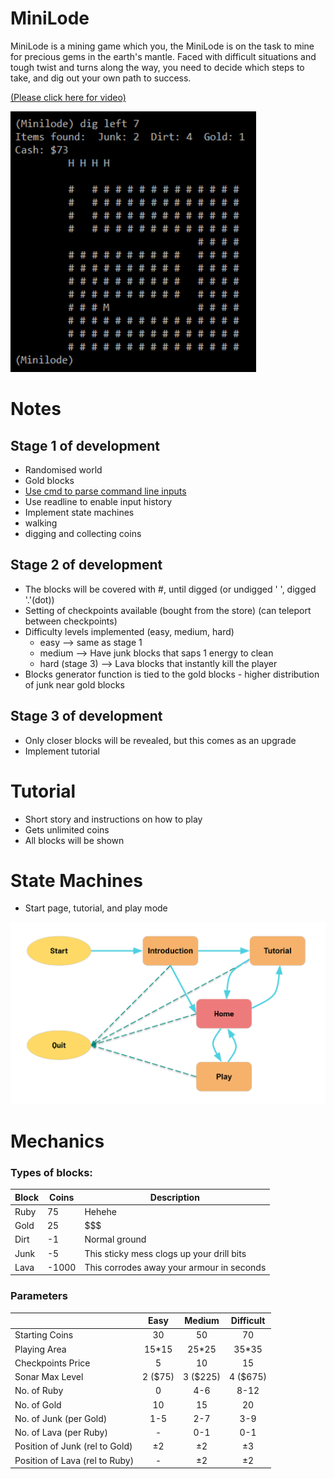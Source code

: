 # MiniLode

MiniLode is a mining game which you, the MiniLode is on the task to mine for precious gems in the earth's mantle. Faced with difficult situations and tough twist and turns along the way, you need to decide which steps to take, and dig out your own path to success.

[(Please click here for video)](https://github.com/LoJunKai/DW-Game/raw/master/DW%20Game%20Video.mp4)

![Please go to https://github.com/LoJunKai/DW-Game.git if you cannot see this image](https://github.com/LoJunKai/DW-Game/raw/master/Demo.png)

# Notes


## Stage 1 of development
  - Randomised world
  - Gold blocks
  - [Use cmd to parse command line inputs](https://wiki.python.org/moin/CmdModule)
  - Use readline to enable input history
  - Implement state machines
  - walking
  - digging and collecting coins

## Stage 2 of development
  - The blocks will be covered with #, until digged (or undigged ' ', digged '.'(dot))
  - Setting of checkpoints available (bought from the store) (can teleport between checkpoints)
  - Difficulty levels implemented (easy, medium, hard)
    - easy --> same as stage 1
    - medium --> Have junk blocks that saps 1 energy to clean
    - hard (stage 3) --> Lava blocks that instantly kill the player
  - Blocks generator function is tied to the gold blocks - higher distribution of junk near gold blocks

## Stage 3 of development
  - Only closer blocks will be revealed, but this comes as an upgrade
  - Implement tutorial

# Tutorial
  - Short story and instructions on how to play
  - Gets unlimited coins
  - All blocks will be shown

# State Machines
  - Start page, tutorial, and play mode

![Please go to https://github.com/LoJunKai/DW-Game.git if you cannot see this image](https://github.com/LoJunKai/DW-Game/raw/master/State_Diagrams.png)
  
# Mechanics

### Types of blocks:
| Block | Coins | Description |
| --- | --- | --- |
| Ruby | 75 | Hehehe |
| Gold | 25 | $$$ |
| Dirt | -1 | Normal ground |
| Junk | -5 | This sticky mess clogs up your drill bits |
| Lava | -1000 | This corrodes away your armour in seconds |

### Parameters
|  | Easy | Medium | Difficult |
|--| :---: | :---: | :---: |
| Starting Coins | 30 | 50 | 70 |
| Playing Area | 15\*15 | 25\*25 | 35\*35 | 
| Checkpoints Price | 5 | 10 | 15 |
| Sonar Max Level | 2 ($75) | 3 ($225) | 4 ($675) |
| No. of Ruby | 0 | 4-6 | 8-12 |
| No. of Gold | 10 | 15 | 20 |
| No. of Junk (per Gold) | 1-5 | 2-7 | 3-9 |
| No. of Lava (per Ruby) | - | 0-1 | 0-1 |
| Position of Junk (rel to Gold) | ±2 | ±2 | ±3 |
| Position of Lava (rel to Ruby) | - | ±2 | ±2 |
